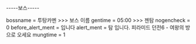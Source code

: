 -----보스-----

bossname = 투탕카멘 >>> 보스 이름
gentime = 05:00 >>> 젠탐
nogencheck = 0
before_alert_ment = 입니다
alert_ment = 탐 입니다. 피라미드 던전6 - 여왕의 방으로 오세요
mungtime = 1
